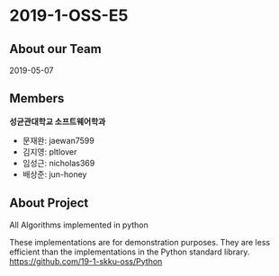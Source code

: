 # 2019-1-OSS-E5
## About our Team
2019-05-07

## Members
**성균관대학교 소프트웨어학과**
- 문재완: jaewan7599
- 김지영: pltlover
- 임성근: nicholas369
- 배상준: jun-honey

## About Project
All Algorithms implemented in python

These implementations are for demonstration purposes. They are less efficient than the implementations in the Python standard library.
<https://github.com/19-1-skku-oss/Python>

